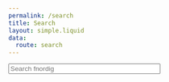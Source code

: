 ```yaml
---
permalink: /search
title: Search
layout: simple.liquid
data:
  route: search
---
```


<form>
  <p><input id="searchbox" type="search" placeholder="Search fnordig" style="width: 60%"></p>
</form>
<div id="results"></div>

<script>
function debounce(func, wait, immediate) {
  let timeout;
  return function() {
    let context = this, args = arguments;
    let later = () => {
      timeout = null;
      if (!immediate) func.apply(context, args);
    };
    let callNow = immediate && !timeout;
    clearTimeout(timeout);
    timeout = setTimeout(later, wait);
    if (callNow) func.apply(context, args);
  };
};

const htmlEscape = (s) => s.replace(
  />/g, '&gt;'
).replace(
  /</g, '&lt;'
).replace(
  /&/g, '&'
).replace(
  /"/g, '&quot;'
).replace(
  /'/g, '&#039;'
);

const highlight = (s) => htmlEscape(s).replace(
  /b4de2a49c8/g, '<b>'
).replace(
  /8c94a2ed4b/g, '</b>'
);

function permalink(link, ts) {
    let d = ts.replace(/ ([-+]....)/, "$1").replace(/ /, "T");
    let date = new Date(d);
    return link.replace(/\{\{ *year *}}/, date.getFullYear().toString().padStart(4, '0')
    ).replace(/\{\{ *month *}}/, (date.getMonth() + 1).toString().padStart(2, '0')
    ).replace(/\{\{ *day *}}/, date.getDate().toString().padStart(2, '0'));
}

function datefmt(ts) {
    let d = ts.replace(/ ([-+]....)/, "$1").replace(/ /, "T");
    let date = new Date(d);

    let year = date.getFullYear().toString().padStart(4, '0');
    let month = (date.getMonth() + 1).toString().padStart(2, '0');
    let day = date.getDate().toString().padStart(2, '0');
    return `${year}-${month}-${day}`;
}

// Embed the SQL query in a multi-line backtick string:
const sql = `select
  snippet(posts_fts, -1, 'b4de2a49c8', '8c94a2ed4b', '...', 100) as snippet,
  posts_fts.rank, posts.title, posts.permalink, posts.published_date
from posts
  join posts_fts on posts.rowid = posts_fts.rowid
where posts_fts match :search || "*"
  order by rank limit 10`;

// Grab a reference to the <input type="search">
const searchbox = document.getElementById("searchbox");

// Used to avoid race-conditions:
let requestInFlight = null;

searchbox.onkeyup = debounce(() => {
  const q = searchbox.value;
  // Construct the API URL, using encodeURIComponent() for the parameters
  const url = (
    "http://127.0.0.1:8001/blog.json?sql=" +
    encodeURIComponent(sql) +
    `&search=${encodeURIComponent(q)}&_shape=array`
  );
  // Unique object used just for race-condition comparison
  let currentRequest = {};
  requestInFlight = currentRequest;
  fetch(url).then(r => r.json()).then(d => {
    if (requestInFlight !== currentRequest) {
      // Avoid race conditions where a slow request returns
      // after a faster one.
      return;
    }
    let results = d.map(r => {
        let link = permalink(r.permalink, r.published_date);
        return `
          <div class="result">
            <h3><a href="${link}">${htmlEscape(r.title)}</a></h3>
            <p><small>${datefmt(r.published_date)}</small></p>
            <p>${highlight(r.snippet)}</p>
          </div>
        `
    }).join("");
    document.getElementById("results").innerHTML = results;
  });
}, 100); // debounce every 100ms
</script>
